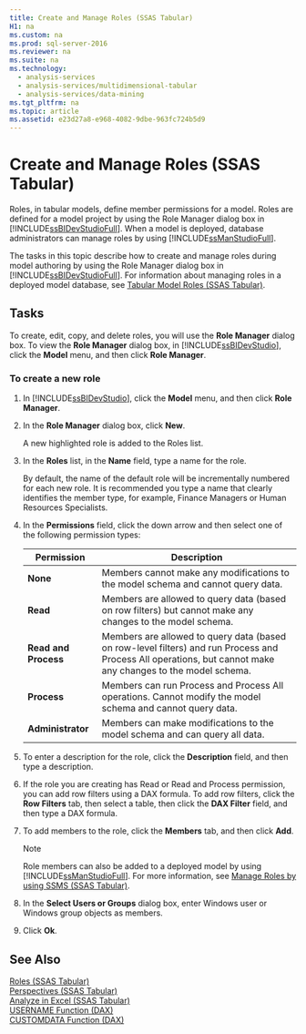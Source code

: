```yaml
---
title: Create and Manage Roles (SSAS Tabular)
H1: na
ms.custom: na
ms.prod: sql-server-2016
ms.reviewer: na
ms.suite: na
ms.technology: 
  - analysis-services
  - analysis-services/multidimensional-tabular
  - analysis-services/data-mining
ms.tgt_pltfrm: na
ms.topic: article
ms.assetid: e23d27a8-e968-4082-9dbe-963fc724b5d9
---
```

# Create and Manage Roles (SSAS Tabular)
  Roles, in tabular models, define member permissions for a model. Roles are defined for a model project by using the Role Manager dialog box in [!INCLUDE[ssBIDevStudioFull](../../Topics/TopicNameContainA/includes/ssBIDevStudioFull_md.md)]. When a model is deployed, database administrators can manage roles by using [!INCLUDE[ssManStudioFull](../../Topics/TopicNameContainA/includes/ssManStudioFull_md.md)].  
  
 The tasks in this topic describe how to create and manage roles during model authoring by using the Role Manager dialog box in [!INCLUDE[ssBIDevStudioFull](../../Topics/TopicNameContainA/includes/ssBIDevStudioFull_md.md)]. For information about managing roles in a deployed model database, see [Tabular Model Roles &#40;SSAS Tabular&#41;](../../Topics/TopicNameNotContainA/Tabular-Model-Roles--SSAS-Tabular-.md).  
  
## Tasks  
 To create, edit, copy, and delete roles, you will use the **Role Manager** dialog box. To view the **Role Manager** dialog box, in [!INCLUDE[ssBIDevStudio](../../Topics/TopicNameContainA/includes/ssBIDevStudio_md.md)], click the **Model** menu, and then click **Role Manager**.  
  
###  <a name="bkmk_new_role"></a> To create a new role  
  
1.  In [!INCLUDE[ssBIDevStudio](../../Topics/TopicNameContainA/includes/ssBIDevStudio_md.md)], click the **Model** menu, and then click **Role Manager**.  
  
2.  In the **Role Manager** dialog box, click **New**.  
  
     A new highlighted role is added to the Roles list.  
  
3.  In the **Roles** list, in the **Name** field, type a name for the role.  
  
     By default, the name of the default role will be incrementally numbered for each new role. It is recommended you type a name that clearly identifies the member type, for example, Finance Managers or Human Resources Specialists.  
  
4.  In the **Permissions** field, click the down arrow and then select one of the following permission types:  
  
    |Permission|Description|  
    |----------------|-----------------|  
    |**None**|Members cannot make any modifications to the model schema and cannot query data.|  
    |**Read**|Members are allowed to query data (based on row filters) but cannot make any changes to the model schema.|  
    |**Read and Process**|Members are allowed to query data (based on row-level filters) and run Process and Process All operations, but cannot make any changes to the model schema.|  
    |**Process**|Members can run Process and Process All operations. Cannot modify the model schema and cannot query data.|  
    |**Administrator**|Members can make modifications to the model schema and can query all data.|  
  
5.  To enter a description for the role, click the **Description** field, and then type a description.  
  
6.  If the role you are creating has Read or Read and Process permission, you can add row filters using a DAX formula. To add row filters, click the **Row Filters** tab, then select a table, then click the **DAX Filter** field, and then type a DAX formula.  
  
7.  To add members to the role, click the **Members** tab, and then click **Add**.  
  
    > [!NOTE]  
    >  Role members can also be added to a deployed model by using [!INCLUDE[ssManStudioFull](../../Topics/TopicNameContainA/includes/ssManStudioFull_md.md)]. For more information, see [Manage Roles by using SSMS &#40;SSAS Tabular&#41;](../../Topics/TopicNameNotContainA/Manage-Roles-by-using-SSMS--SSAS-Tabular-.md).  
  
8.  In the **Select Users or Groups** dialog box, enter Windows user or Windows group objects as members.  
  
9. Click **Ok**.  
  
## See Also  
 [Roles &#40;SSAS Tabular&#41;](../../Topics/TopicNameNotContainA/Roles--SSAS-Tabular-.md)   
 [Perspectives &#40;SSAS Tabular&#41;](../../Topics/TopicNameNotContainA/Perspectives--SSAS-Tabular-.md)   
 [Analyze in Excel &#40;SSAS Tabular&#41;](../../Topics/TopicNameNotContainA/Analyze-in-Excel--SSAS-Tabular-.md)   
 [USERNAME Function (DAX)](assetId:///22dddc4b-1648-4c89-8c93-f1151162b93f)   
 [CUSTOMDATA Function (DAX)](assetId:///58235ad8-226c-43cc-8a69-5a52ac19dd4e)  
  
  